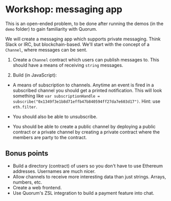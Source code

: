 # Workshop: messaging app

This is an open-ended problem, to be done after running the demos (in the `demo` folder) to gain familiarity with Quorum.

We will create a messaging app which supports private messaging. Think Slack or IRC, but blockchain-based. We'll start with the concept of a `Channel`, where messages can be sent.

1. Create a `Channel` contract which users can publish messages to. This should have a means of receiving `string` messages.

2. Build (in JavaScript):

* A means of subscription to channels. Anytime an event is fired in a subscribed channel you should get a printed notification. This will look something like `var subscriptionHandle = subscribe("0x1349f3e1b8d71effb47b840594ff27da7e603d17")`. Hint: use `eth.filter`.

* You should also be able to unsubscribe.

* You should be able to create a public channel by deploying a public contract or a private channel by creating a private contract where the members are party to the contract.

## Bonus points

* Build a directory (contract) of users so you don't have to use Ethereum addresses. Usernames are much nicer.
* Allow channels to receive more interesting data than just strings. Arrays, numbers, etc.
* Create a web frontend.
* Use Quorum's ZSL integration to build a payment feature into chat.
